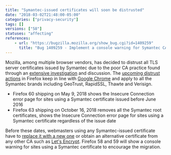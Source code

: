 ```yaml
---
title: "Symantec-issued certificates will soon be distrusted"
date: "2018-03-02T21:48:00-05:00"
categories: ["privacy-security"]
tags: []
versions: ["58"]
statuses: "affecting"
references:
    - url: "https://bugzilla.mozilla.org/show_bug.cgi?id=1409259"
      title: "Bug 1409259 - Implement a console warning for Symantec CAs affected by the distrust plan"
---
```

Mozilla, among multiple browser vendors, has decided to distrust all TLS server certificates issued by Symantec due to the poor CA practice found through an [extensive investigation](https://wiki.mozilla.org/CA:Symantec_Issues) and discussion. The [upcoming distrust actions](https://wiki.mozilla.org/CA/Upcoming_Distrust_Actions) in Firefox keep in line with [Google Chrome](https://security.googleblog.com/2017/09/chromes-plan-to-distrust-symantec.html) and apply to all the Symantec brands including GeoTrust, RapidSSL, Thawte and Verisign.

* Firefox 60 shipping on May 9, 2018 shows the Insecure Connection error page for sites using a Symantec certificate issued before June 2016
* Firefox 63 shipping on October 16, 2018 removes all the Symantec root certificates, shows the Insecure Connection error page for sites using a Symantec certificate regardless of the issue date

Before these dates, webmasters using any Symantec-issued certificate have to [replace it with a new one](https://www.symantec.com/connect/blogs/information-replacement-symantec-ssltls-certificates) or obtain an alternative certificate from any other CA such as [Let's Encrypt](https://letsencrypt.org/). Firefox 58 and 59 will show a console warning for sites using a Symantec certificate to encourage the migration.
